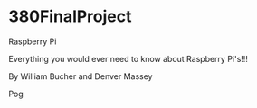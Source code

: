 # 380FinalProject

Raspberry Pi

Everything you would ever need to know about Raspberry Pi's!!!

By William Bucher and Denver Massey

Pog
